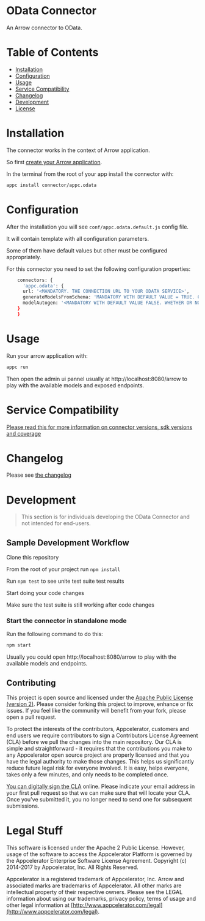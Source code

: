 # OData Connector

An Arrow connector to OData.

# Table of Contents

- [Installation](#installation)
- [Configuration](#configuration)
- [Usage](#usage)
- [Service Compatibility](#service-coverage)
- [Changelog](#changelog)
- [Development](#development)
- [License](#license)

# Installation
The connector works in the context of Arrow application.

So first [create your Arrow application](http://docs.appcelerator.com/platform/latest/#!/guide/API_Builder_Getting_Started). 

In the terminal from the root of your app install the connector with:

```sh 
appc install connector/appc.odata
```

# Configuration
After the installation you will see `conf/appc.odata.default.js` config file.

It will contain template with all configuration parameters.

Some of them have default values but other must be configured appropriately.

For this connector you need to set the following configuration properties:
```sh
    connectors: {
      'appc.odata': {
      url: '<MANDATORY. THE CONNECTION URL TO YOUR ODATA SERVICE>',
      generateModelsFromSchema: 'MANDATORY WITH DEFAULT VALUE = TRUE. CREATES MODELS FROM THE METADATA',
      modelAutogen: '<MANDATORY WITH DEFAULT VALUE FALSE. WHETHER OR NOT TO GENERATE APIS FOR THE MODELS>'
    }
    }
```

# Usage
Run your arrow application with:
```sh 
appc run
```

Then open the admin ui pannel usually at http://localhost:8080/arrow to play with the available models and exposed endpoints.

# Service Compatibility
[Please read this for more information on connector versions, sdk versions and coverage](./COMPATIBILITY.md)

# Changelog

Please see [the changelog](./CHANGELOG.md)

# Development
> This section is for individuals developing the OData Connector and not intended for end-users.

## Sample Development Workflow

Clone this repository

From the root of your project run `npm install`

Run `npm test` to see unite test suite test results

Start doing your code changes

Make sure the test suite is still working after code changes

### Start the connector in standalone mode 
Run the following command to do this:
```sh
npm start
```

Usually you could open http://localhost:8080/arrow to play with the available models and endpoints.

## Contributing 

This project is open source and licensed under the [Apache Public License (version 2)](http://www.apache.org/licenses/LICENSE-2.0).  Please consider forking this project to improve, enhance or fix issues. If you feel like the community will benefit from your fork, please open a pull request.

To protect the interests of the contributors, Appcelerator, customers and end users we require contributors to sign a Contributors License Agreement (CLA) before we pull the changes into the main repository. Our CLA is simple and straightforward - it requires that the contributions you make to any Appcelerator open source project are properly licensed and that you have the legal authority to make those changes. This helps us significantly reduce future legal risk for everyone involved. It is easy, helps everyone, takes only a few minutes, and only needs to be completed once.

[You can digitally sign the CLA](http://bit.ly/app_cla) online. Please indicate your email address in your first pull request so that we can make sure that will locate your CLA.  Once you've submitted it, you no longer need to send one for subsequent submissions.

# Legal Stuff

This software is licensed under the Apache 2 Public License. However, usage of the software to access the Appcelerator Platform is governed by the Appcelerator Enterprise Software License Agreement. Copyright (c) 2014-2017 by Appcelerator, Inc. All Rights Reserved.

Appcelerator is a registered trademark of Appcelerator, Inc. Arrow and associated marks are trademarks of Appcelerator. All other marks are intellectual property of their respective owners. Please see the LEGAL information about using our trademarks, privacy policy, terms of usage and other legal information at [http://www.appcelerator.com/legal](http://www.appcelerator.com/legal).